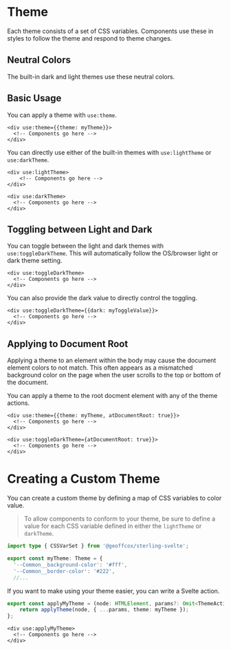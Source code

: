 # Theme

Each theme consists of a set of CSS variables.
Components use these in styles to follow the theme and respond to theme changes.

<script>
    import ThemeExample from './ThemeExample.svelte';
    import PaletteExample from './NeutralColorsExample.svelte';
</script>

<ThemeExample />

## Neutral Colors

The built-in dark and light themes use these neutral colors.

<PaletteExample />

## Basic Usage

You can apply a theme with `use:theme`.

```
<div use:theme={{theme: myTheme}}>
  <!-- Components go here -->
</div>
```

You can directly use either of the built-in themes with `use:lightTheme` or `use:darkTheme`.

```
<div use:lightTheme>
	<!-- Components go here -->
</div>
```

```
<div use:darkTheme>
  <!-- Components go here -->
</div>
```

## Toggling between Light and Dark

You can toggle between the light and dark themes with `use:toggleDarkTheme`.
This will automatically follow the OS/browser light or dark theme setting.

```
<div use:toggleDarkTheme>
  <!-- Components go here -->
</div>
```

You can also provide the dark value to directly control the toggling.

```
<div use:toggleDarkTheme={{dark: myToggleValue}}>
  <!-- Components go here -->
</div>
```

## Applying to Document Root

Applying a theme to an element within the body may cause the document element
colors to not match. This often appears as a mismatched background color on the page
when the user scrolls to the top or bottom of the document.

You can apply a theme to the root docment element with any of the theme actions.

```
<div use:theme={{theme: myTheme, atDocumentRoot: true}}>
  <!-- Components go here -->
</div>
```

```
<div use:toggleDarkTheme={atDocumentRoot: true}}>
  <!-- Components go here -->
</div>
```

# Creating a Custom Theme

You can create a custom theme by defining a map of CSS variables to color value.

> To allow components to conform to your theme, be sure to define a value for each CSS variable defined in either the `lightTheme` or `darkTheme`.

```ts
import type { CSSVarSet } from '@geoffcox/sterling-svelte';

export const myTheme: Theme = {
  '--Common__background-color': '#fff',
  '--Common__border-color': '#222',
  //...
```

If you want to make using your theme easier, you can write a Svelte action.

```ts
export const applyMyTheme = (node: HTMLElement, params?: Omit<ThemeActionParams, 'theme'>) => {
	return applyTheme(node, { ...params, theme: myTheme });
};
```

```
<div use:applyMyTheme>
  <!-- Components go here -->
</div>
```
